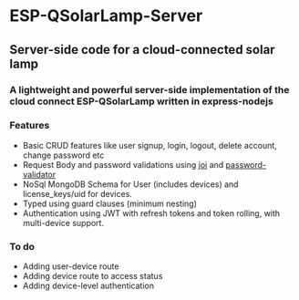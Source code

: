 # ESP-QSolarLamp-Server

## Server-side code for a cloud-connected solar lamp
### A lightweight and powerful server-side implementation of the cloud connect ESP-QSolarLamp written in express-nodejs
### Features
* Basic CRUD features like user signup, login, logout, delete account, change password etc
* Request Body and password validations using [joi](https://www.npmjs.com/package/joi) and [password-validator](https://www.npmjs.com/package/password-validator)
* NoSql MongoDB Schema for User (includes devices) and license_keys/uid for devices.
* Typed using guard clauses (minimum nesting)
* Authentication using JWT with refresh tokens and token rolling, with multi-device support.

### To do
* Adding user-device route
* Adding device route to access status
* Adding device-level authentication
